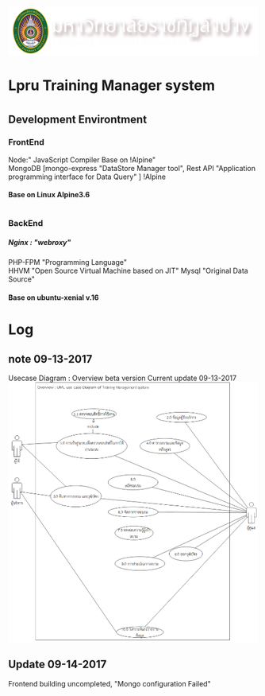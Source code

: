 
![(LPRU)](logo.png)
# Lpru Training Manager system
# <space>
## Development Environtment   
### FrontEnd
Node:" JavaScript Compiler Base on !Alpine"
<br>
MongoDB [mongo-express "DataStore Manager tool", Rest API "Application programming interface for Data Query" ] !Alpine
#### Base on Linux Alpine3.6
# <space>
### BackEnd 
##### Nginx : "webroxy" 
PHP-FPM "Programming Language"   
HHVM "Open Source Virtual Machine based on JIT"
Mysql "Original Data Source"
#### Base on ubuntu-xenial v.16
# <space>
# Log
## note 09-13-2017
 Usecase Diagram : Overview beta version Current update 09-13-2017
 ![(UML1)](Drawing-Overview.png)

## Update 09-14-2017 
Frontend building  uncompleted,  "Mongo configuration Failed"
